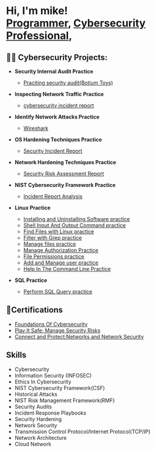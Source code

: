 <h1>Hi, I'm mike! <br/><a href="https://github.com/mrjones2920">Programmer</a>, <a href="https://www.linkedin.com/in/micheal-jones2920/">Cybersecurity Professional</a>,

<h2>👨‍💻 Cybersecurity Projects:</h2>

- <b>Security Internal Audit Practice</b>
  - [Praciting security audit(Botium Toys)](https://github.com/mrjones2920/botium-toys)
- <b>Inspecting Network Traffic Practice </b>
  - [cybersecurity incident report](https://github.com/mrjones2920/inspect-network-DNS-and-ICMP-traffic)
- <b>Identify Network Attacks Practice </b>
  - [Wireshark](https://github.com/mrjones2920/Wireshark)
- <b>OS Hardening Techniques Practice </b>
  - [Security Incident Report](https://github.com/mrjones2920/OS-hardening-techniques)
- <b>Network Hardening Techniques Practice </b>
  - [Security Risk Assessment Report](https://github.com/mrjones2920/Network-Hardening-techniques)
- <b>NIST Cybersecurity Framework Practice </b>
   - [Incident Report Analysis](https://github.com/mrjones2920/NIST-Cybersecurity-Framework)
- <b>Linux Practice</b>
  - [Installing and Uninstalling Software practice](https://github.com/mrjones2920/Linux-distribution)
  - [Shell Input And Output Command practice](https://github.com/mrjones2920/Shell-Lab)
  - [Find Files with Linux practice](https://github.com/mrjones2920/Files-with-Linux)
  - [Filter with Grep practice](https://github.com/mrjones2920/Filter-with-Grep )
  - [Manage files practice](https://github.com/mrjones2920/Manage-Files)
  - [Manage Authorization Practice](https://github.com/mrjones2920/Manage-Authorization)
  - [File Permissions practice](https://github.com/mrjones2920/file-permissions-in-linux)
  - [Add and Manage user practice](https://github.com/mrjones2920/Add-and-Manage-user)
  - [Help In The Command Line Practice](https://github.com/mrjones2920/Get-Help)

 - <b>SQL Practice</b>
   - [Perform SQL Query practice](https://github.com/mrjones2920/Perfrom-SQL-Query)
 
<h2>📄Certifications</h2>

- [Foundations Of Cybersecurity](https://www.coursera.org/account/accomplishments/verify/6MDLRH4HYTF7)
- [Play It Safe: Manage Security Risks](https://www.coursera.org/account/accomplishments/verify/TD6UB39JWULX)
- [Connect and Protect:Networks and Network Security](https://www.coursera.org/account/accomplishments/verify/UTAV8MHSBDA1)

<h2>Skills</h2>

 - Cybersecurity
 - Information Security (INFOSEC)
 - Ethics In Cybersecurity
 - NIST Cybersecurity Framework(CSF)
 - Historical Attacks
 - NIST Risk Management Framework(RMF)
 - Security Audits
 - Incident Response Playbooks
 - Security Hardening
 - Network Security
 - Transmission Control Protocol/Internet Protocol(TCP/IP)
 - Network Architecture
 - Cloud Network
   


